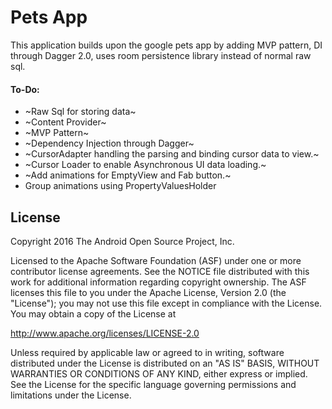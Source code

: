 Pets App
===================================

This application builds upon the google pets app by adding MVP pattern, DI through Dagger 2.0, uses room persistence library instead of normal raw sql.

#### To-Do:
* ~Raw Sql for storing data~
* ~Content Provider~
* ~MVP Pattern~
* ~Dependency Injection through Dagger~
* ~CursorAdapter handling the parsing and binding cursor data to view.~
* ~Cursor Loader to enable Asynchronous UI data loading.~
* ~Add animations for EmptyView and Fab button.~
* Group animations using PropertyValuesHolder


License
-------

Copyright 2016 The Android Open Source Project, Inc.

Licensed to the Apache Software Foundation (ASF) under one or more contributor
license agreements.  See the NOTICE file distributed with this work for
additional information regarding copyright ownership.  The ASF licenses this
file to you under the Apache License, Version 2.0 (the "License"); you may not
use this file except in compliance with the License.  You may obtain a copy of
the License at

http://www.apache.org/licenses/LICENSE-2.0

Unless required by applicable law or agreed to in writing, software
distributed under the License is distributed on an "AS IS" BASIS, WITHOUT
WARRANTIES OR CONDITIONS OF ANY KIND, either express or implied.  See the
License for the specific language governing permissions and limitations under
the License.
